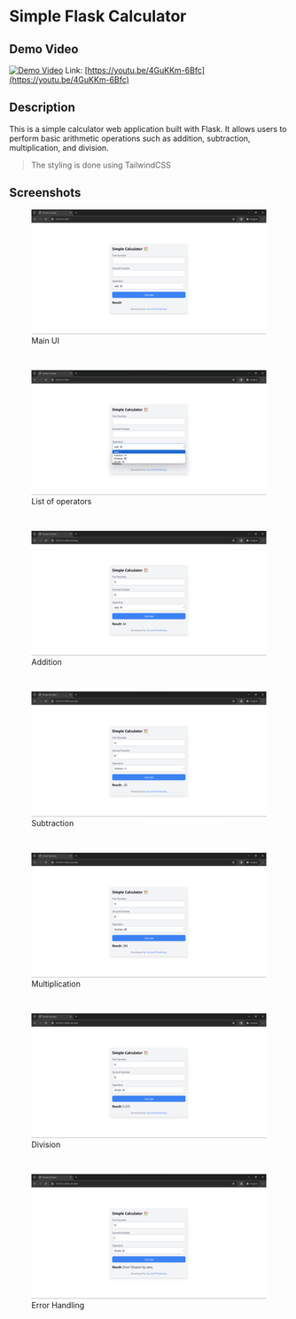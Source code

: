 # Simple Flask Calculator

## Demo Video
[![Demo Video](https://img.youtube.com/vi/4GuKKm-6Bfc/maxresdefault.jpg)](https://youtu.be/4GuKKm-6Bfc)
Link: [https://youtu.be/4GuKKm-6Bfc](https://youtu.be/4GuKKm-6Bfc)


## Description
This is a simple calculator web application built with Flask. It allows users to perform basic arithmetic operations such as addition, subtraction, multiplication, and division.

> The styling is done using TailwindCSS

## Screenshots

<figure>
<img src="./images/1.png">
<figcaption>Main UI</figcaption>
</figure>
<br/>

<figure>
<img src="./images/2.png">
<figcaption>List of operators</figcaption>
</figure>
<br/>


<figure>
<img src="./images/3.png">
<figcaption>Addition</figcaption>
</figure>
<br/>


<figure>
<img src="./images/4.png">
<figcaption>Subtraction</figcaption>
</figure>
<br/>


<figure>
<img src="./images/5.png">
<figcaption>Multiplication</figcaption>
</figure>
<br/>


<figure>
<img src="./images/6.png">
<figcaption>Division</figcaption>
</figure>
<br/>


<figure>
<img src="./images/7.png">
<figcaption>Error Handling</figcaption>
</figure>
